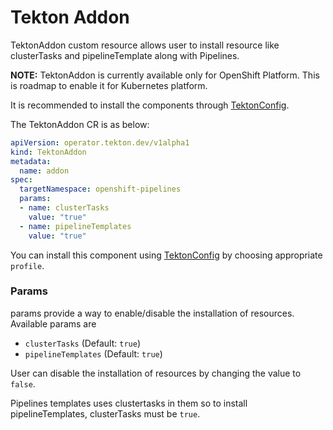 <!--
---
linkTitle: "TektonAddon"
weight: 6
---
-->
# Tekton Addon

TektonAddon custom resource allows user to install resource like clusterTasks and pipelineTemplate along with Pipelines. 

**NOTE:** TektonAddon is currently available only for OpenShift Platform. This is roadmap to enable it for Kubernetes platform.

It is recommended to install the components through [TektonConfig](./TektonConfig.md).

The TektonAddon CR is as below:
```yaml
apiVersion: operator.tekton.dev/v1alpha1
kind: TektonAddon
metadata:
  name: addon
spec:
  targetNamespace: openshift-pipelines
  params:
  - name: clusterTasks
    value: "true"
  - name: pipelineTemplates
    value: "true"
```
You can install this component using [TektonConfig](./TektonConfig.md) by choosing appropriate `profile`.

### Params

params provide a way to enable/disable the installation of resources.
Available params are

- `clusterTasks` (Default: `true`)
- `pipelineTemplates` (Default: `true`)

User can disable the installation of resources by changing the value to `false`.

Pipelines templates uses clustertasks in them so to install pipelineTemplates, clusterTasks must be `true`.

